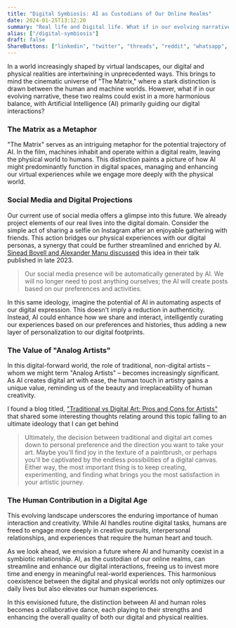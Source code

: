 ```yaml
---
title: "Digital Symbiosis: AI as Custodians of Our Online Realms"
date: 2024-01-25T13:12:20
summary: "Real life and Digital life. What if in our evolving narrative, these two realms could exist in a more harmonious balance, with Artificial Intelligence (AI) primarily guiding our digital interactions?"
alias: ["/digital-symbiosis"]
draft: false
ShareButtons: ["linkedin", "twitter", "threads", "reddit", "whatsapp", "facebook"]
---
```


In a world increasingly shaped by virtual landscapes, our digital and physical realities are intertwining in unprecedented ways. This brings to mind the cinematic universe of "The Matrix," where a stark distinction is drawn between the human and machine worlds. However, what if in our evolving narrative, these two realms could exist in a more harmonious balance, with Artificial Intelligence (AI) primarily guiding our digital interactions?

### The Matrix as a Metaphor
"The Matrix" serves as an intriguing metaphor for the potential trajectory of AI. In the film, machines inhabit and operate within a digital realm, leaving the physical world to humans. This distinction paints a picture of how AI might predominantly function in digital spaces, managing and enhancing our virtual experiences while we engage more deeply with the physical world.

### Social Media and Digital Projections
Our current use of social media offers a glimpse into this future. We already project elements of our real lives into the digital domain. Consider the simple act of sharing a selfie on Instagram after an enjoyable gathering with friends. This action bridges our physical experiences with our digital personas, a synergy that could be further streamlined and enriched by AI. [Sinead Bovell and Alexander Manu discussed](https://youtube.com/clip/Ugkx4JL_JkaFhGItThr8jKeXP6N7rBSvSYlY?si=DS88OCqnUG9DcKYN
) this idea in their talk published in late 2023. 

> Our social media presence will be automatically generated by AI. We will no longer need to post anything ourselves; the AI will create posts based on our preferences and activities.

In this same ideology, imagine the potential of AI in automating aspects of our digital expression. This doesn't imply a reduction in authenticity. Instead, AI could enhance how we share and interact, intelligently curating our experiences based on our preferences and histories, thus adding a new layer of personalization to our digital footprints.

### The Value of "Analog Artists"
In this digital-forward world, the role of traditional, non-digital artists – whom we might term "Analog Artists" – becomes increasingly significant. As AI creates digital art with ease, the human touch in artistry gains a unique value, reminding us of the beauty and irreplaceability of human creativity.

I found a blog titled, ["Traditional vs Digital Art: Pros and Cons for Artists"](https://blog.daisie.com/traditional-vs-digital-art-pros-and-cons-for-artists/#which-is-better-for-artists) that shared some interesting thoughts relating around this topic falling to an ultimate ideology that I can get behind

> Ultimately, the decision between traditional and digital art comes down to personal preference and the direction you want to take your art. Maybe you'll find joy in the texture of a paintbrush, or perhaps you'll be captivated by the endless possibilities of a digital canvas. Either way, the most important thing is to keep creating, experimenting, and finding what brings you the most satisfaction in your artistic journey.


### The Human Contribution in a Digital Age
This evolving landscape underscores the enduring importance of human interaction and creativity. While AI handles routine digital tasks, humans are freed to engage more deeply in creative pursuits, interpersonal relationships, and experiences that require the human heart and touch.

As we look ahead, we envision a future where AI and humanity coexist in a symbiotic relationship. AI, as the custodian of our online realms, can streamline and enhance our digital interactions, freeing us to invest more time and energy in meaningful real-world experiences. This harmonious coexistence between the digital and physical worlds not only optimizes our daily lives but also elevates our human experiences.

In this envisioned future, the distinction between AI and human roles becomes a collaborative dance, each playing to their strengths and enhancing the overall quality of both our digital and physical realities.

